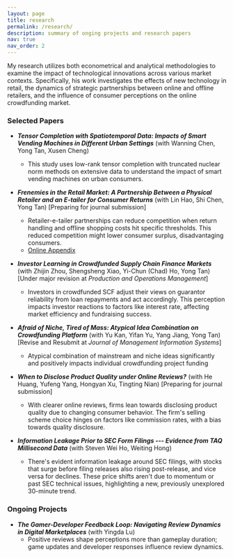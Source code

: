 ```yaml
---
layout: page
title: research
permalink: /research/
description: summary of onging projects and research papers
nav: true
nav_order: 2
---
```


My research utilizes both econometrical and analytical methodologies to examine the impact of technological innovations across various market contexts. Specifically, his work investigates the effects of new technology in retail, the dynamics of strategic partnerships between online and offline retailers, and the influence of consumer perceptions on the online crowdfunding market. 

### Selected Papers

- ***Tensor Completion with Spatiotemporal Data: Impacts of Smart Vending Machines in Different Urban Settings*** (with Wanning Chen, Yong Tan, Xusen Cheng)
  - This study uses low-rank tensor completion with truncated nuclear norm methods on extensive data to understand the impact of smart vending machines on urban consumers.

- ***Frenemies in the Retail Market: A Partnership Between a Physical Retailer and an E-tailer for Consumer Returns*** (with Lin Hao, Shi Chen, Yong Tan) [Preparing for journal submission]
  -  Retailer-e-tailer partnerships can reduce competition when return handling and offline shopping costs hit specific thresholds. This reduced competition might lower consumer surplus, disadvantaging consumers.
  - [Online Appendix](/assets/appendices/RPPR/ZhangHaoTan-2023-appendix.pdf)

- ***Investor Learning in Crowdfunded Supply Chain Finance Markets*** (with Zhijin Zhou, Shengsheng Xiao, Yi-Chun (Chad) Ho, Yong Tan) [Under major revision at *Production and Operations Management*]
  - Investors in crowdfunded SCF adjust their views on guarantor reliability from loan repayments and act accordingly. This perception impacts investor reactions to factors like interest rate, affecting market efficiency and fundraising success.

- ***Afraid of Niche, Tired of Mass: Atypical Idea Combination on Crowdfunding Platform*** (with Yu Kan, Yifan Yu, Yang Jiang, Yong Tan) [Revise and Resubmit at *Journal of Management Information Systems*]
  - Atypical combination of mainstream and niche ideas significantly and positively impacts individual crowdfunding project funding
  
- ***When to Disclose Product Quality under Online Reviews?*** (with He Huang, Yufeng Yang, Hongyan Xu, Tingting Nian) [Preparing for journal submission]
  - With clearer online reviews, firms lean towards disclosing product quality due to changing consumer behavior. The firm's selling scheme choice hinges on factors like commission rates, with a bias towards quality disclosure.

- ***Information Leakage Prior to SEC Form Filings --- Evidence from TAQ Millisecond Data*** (with Steven Wei Ho, Weiting Hong)
  - There's evident information leakage around SEC filings, with stocks that surge before filing releases also rising post-release, and vice versa for declines. These price shifts aren't due to momentum or past SEC technical issues, highlighting a new, previously unexplored 30-minute trend.

### Ongoing Projects

- ***The Gamer-Developer Feedback Loop: Navigating Review Dynamics in Digital Marketplaces*** (with Yingda Lu)
  - Positive reviews shape perceptions more than gameplay duration; game updates and developer responses influence review dynamics.
  



